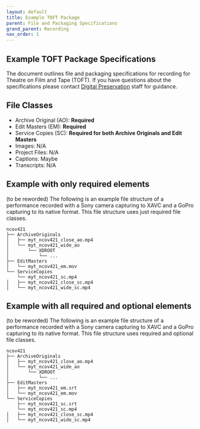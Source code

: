 ```yaml
---
layout: default
title: Example TOFT Package
parent: File and Packaging Specifications
grand_parent: Recording
nav_order: 1
---
```


## Example TOFT Package Specifications
The document outlines file and packaging specifications for recording for Theatre on Film and Tape (TOFT). If you have questions about the specifications please contact [Digital Preservation](mailto:digitalarchives@nypl.org) staff for guidance.

## File Classes

* Archive Original (AO): **Required**
* Edit Masters (EM): **Required**
* Service Copies (SC): **Required for both Archive Originals and Edit Masters** 
* Images: N/A
* Project Files: N/A
* Captions: Maybe 
* Transcripts: N/A

## Example with only required elements

(to be reworded)
The following is an example file structure of a performance recorded with a Sony camera capturing to XAVC and a GoPro capturing to its native format. This file structure uses just required file classes. 

```
ncov421
├── ArchiveOriginals
│   ├── myt_ncov421_close_ao.mp4
│   └── myt_ncov421_wide_ao
│       └── XDROOT
│           └── ...   
├── EditMasters
│   └── myt_ncov421_em.mov
└── ServiceCopies
    └── myt_ncov421_sc.mp4
│   ├── myt_ncov421_close_sc.mp4
│   └── myt_ncov421_wide_sc.mp4    
```


## Example with all required and optional elements

(to be reworded)
The following is an example file structure of a performance recorded with a Sony camera capturing to XAVC and a GoPro capturing to its native format. This file structure uses required and optional file classes.  

```
ncov421
├── ArchiveOriginals
│   ├── myt_ncov421_close_ao.mp4
│   └── myt_ncov421_wide_ao
│       └── XDROOT
│           └── ...   
├── EditMasters
│   ├── myt_ncov421_em.srt
│   └── myt_ncov421_em.mov
└── ServiceCopies
    ├── myt_ncov421_sc.srt
    └── myt_ncov421_sc.mp4
│   ├── myt_ncov421_close_sc.mp4
│   └── myt_ncov421_wide_sc.mp4      

```